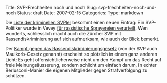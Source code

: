 Title: SVP-Frechheiten noch und noch
Slug: svp-frechheiten-noch-und-noch
Status: draft
Date: 2007-02-15
Categories:
Type: markdown

Die [Liste der kriminellen SVPler](http://www.google.ch/search?q=kriminell+svp) bekommt einen neuen Eintrag: Ein SVP-Politiker wurde in Vevey [für rassistische Sprayereien verurteilt](http://www.blick.ch/news/schweiz/artikel56142). Wen wunderts, schliesslich macht auch die Zürcher SVP mit Rassendiskriminierung auf sich aufmerksam, wie auch der Blick bemerkt.

Der [Kampf gegen das Rassendiskriminierungsgesetz](http://www.svp.ch/index.html?page_id=2614&l=2) (von der SVP auch Maulkorb-Gesetz genannt) erscheint so plötzlich in einem ganz anderen Licht: Es geht offensichtlicherweise nicht um den Kampf um das Recht auf freie Meinungsäusserung, sondern schlicht um einfach darum, in echter Berlusconi-Manier die eigenen Mitglieder gegen Strafverfolgung zu schützen.
